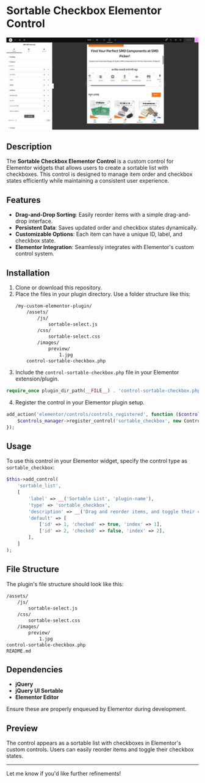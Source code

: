 # Sortable Checkbox Elementor Control

![Preview](assets/images/preview/1.JPG)

## Description

The **Sortable Checkbox Elementor Control** is a custom control for Elementor widgets that allows users to create a sortable list with checkboxes. This control is designed to manage item order and checkbox states efficiently while maintaining a consistent user experience.

## Features

- **Drag-and-Drop Sorting**: Easily reorder items with a simple drag-and-drop interface.
- **Persistent Data**: Saves updated order and checkbox states dynamically.
- **Customizable Options**: Each item can have a unique ID, label, and checkbox state.
- **Elementor Integration**: Seamlessly integrates with Elementor's custom control system.

## Installation

1. Clone or download this repository.
2. Place the files in your plugin directory. Use a folder structure like this:
   ```
   /my-custom-elementor-plugin/
       /assets/
           /js/
               sortable-select.js
           /css/
               sortable-select.css
           /images/
               preview/
                   1.jpg
       control-sortable-checkbox.php
   ```
3. Include the `control-sortable-checkbox.php` file in your Elementor extension/plugin.

```php
require_once plugin_dir_path(__FILE__) . 'control-sortable-checkbox.php';
```

4. Register the control in your Elementor plugin setup.

```php
add_action('elementor/controls/controls_registered', function ($controls_manager) {
    $controls_manager->register_control('sortable_checkbox', new Control_Sortable_Checkbox());
});
```

## Usage

To use this control in your Elementor widget, specify the control type as `sortable_checkbox`:

```php
$this->add_control(
    'sortable_list',
    [
        'label' => __('Sortable List', 'plugin-name'),
        'type' => 'sortable_checkbox',
        'description' => __('Drag and reorder items, and toggle their checkbox state.', 'plugin-name'),
        'default' => [
            ['id' => 1, 'checked' => true, 'index' => 1],
            ['id' => 2, 'checked' => false, 'index' => 2],
        ],
    ]
);
```

## File Structure

The plugin's file structure should look like this:

```
/assets/
    /js/
        sortable-select.js
    /css/
        sortable-select.css
    /images/
        preview/
            1.jpg
control-sortable-checkbox.php
README.md
```

## Dependencies

- **jQuery**
- **jQuery UI Sortable**
- **Elementor Editor**

Ensure these are properly enqueued by Elementor during development.

## Preview

The control appears as a sortable list with checkboxes in Elementor's custom controls. Users can easily reorder items and toggle their checkbox states.

---

Let me know if you'd like further refinements!
